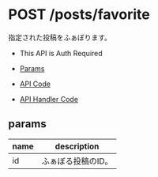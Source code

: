 # POST /posts/favorite

指定された投稿をふぁぼります。

- This API is Auth Required

- [Params](#params)
- [API Code](/src/endpoints/posts/favorite.js)
- [API Handler Code](/src/handlers/web/posts/favorite.js)

## params


name|description
---|---
id|ふぁぼる投稿のID。
